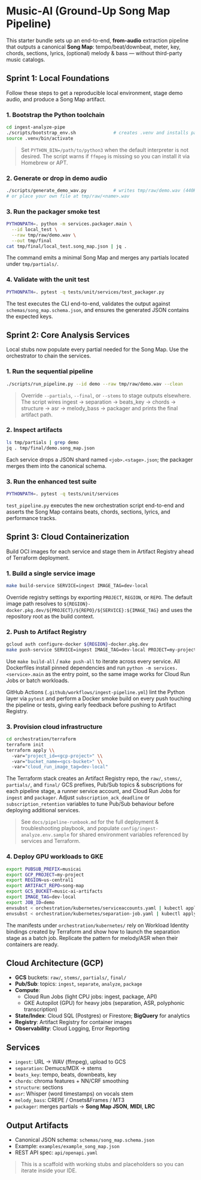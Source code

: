 # Music-AI (Ground-Up Song Map Pipeline)

This starter bundle sets up an end-to-end, **from-audio** extraction pipeline that outputs a canonical **Song Map**:
tempo/beat/downbeat, meter, key, chords, sections, lyrics, (optional) melody & bass — without third-party music catalogs.

## Sprint 1: Local Foundations
Follow these steps to get a reproducible local environment, stage demo audio, and produce a Song Map artifact.

### 1. Bootstrap the Python toolchain
```bash
cd ingest-analyze-pipe
./scripts/bootstrap_env.sh              # creates .venv and installs packager deps
source .venv/bin/activate
```
> Set `PYTHON_BIN=/path/to/python3` when the default interpreter is not desired. The
> script warns if `ffmpeg` is missing so you can install it via Homebrew or APT.

### 2. Generate or drop in demo audio
```bash
./scripts/generate_demo_wav.py          # writes tmp/raw/demo.wav (440Hz sine)
# or place your own file at tmp/raw/<name>.wav
```

### 3. Run the packager smoke test
```bash
PYTHONPATH=. python -m services.packager.main \
  --id local_test \
  --raw tmp/raw/demo.wav \
  --out tmp/final
cat tmp/final/local_test.song_map.json | jq .
```
The command emits a minimal Song Map and merges any partials located under `tmp/partials/`.

### 4. Validate with the unit test
```bash
PYTHONPATH=. pytest -q tests/unit/services/test_packager.py
```
The test executes the CLI end-to-end, validates the output against `schemas/song_map.schema.json`, and ensures the generated JSON contains the expected keys.

## Sprint 2: Core Analysis Services
Local stubs now populate every partial needed for the Song Map. Use the orchestrator to chain the services.

### 1. Run the sequential pipeline
```bash
./scripts/run_pipeline.py --id demo --raw tmp/raw/demo.wav --clean
```
> Override `--partials`, `--final`, or `--stems` to stage outputs elsewhere. The script wires
> ingest → separation → beats_key → chords → structure → asr → melody_bass → packager and prints the final artifact path.

### 2. Inspect artifacts
```bash
ls tmp/partials | grep demo
jq . tmp/final/demo.song_map.json
```
Each service drops a JSON shard named `<job>.<stage>.json`; the packager merges them into the canonical schema.

### 3. Run the enhanced test suite
```bash
PYTHONPATH=. pytest -q tests/unit/services
```
`test_pipeline.py` executes the new orchestration script end-to-end and asserts the Song Map contains beats, chords, sections, lyrics, and performance tracks.

## Sprint 3: Cloud Containerization
Build OCI images for each service and stage them in Artifact Registry ahead of Terraform deployment.

### 1. Build a single service image
```bash
make build-service SERVICE=ingest IMAGE_TAG=dev-local
```
Override registry settings by exporting `PROJECT`, `REGION`, or `REPO`. The default image path resolves to
`${REGION}-docker.pkg.dev/${PROJECT}/${REPO}/${SERVICE}:${IMAGE_TAG}` and uses the repository root as the build context.

### 2. Push to Artifact Registry
```bash
gcloud auth configure-docker ${REGION}-docker.pkg.dev
make push-service SERVICE=ingest IMAGE_TAG=dev-local PROJECT=my-project REPO=song-map
```
Use `make build-all` / `make push-all` to iterate across every service. All Dockerfiles install pinned dependencies and
run `python -m services.<service>.main` as the entry point, so the same image works for Cloud Run Jobs or batch workloads.

GitHub Actions (`.github/workflows/ingest-pipeline.yml`) lint the Python layer via `pytest` and perform a Docker smoke
build on every push touching the pipeline or tests, giving early feedback before pushing to Artifact Registry.

### 3. Provision cloud infrastructure
```bash
cd orchestration/terraform
terraform init
terraform apply \\
  -var="project_id=<gcp-project>" \\
  -var="bucket_name=<gcs-bucket>" \\
  -var="cloud_run_image_tag=dev-local"
```
The Terraform stack creates an Artifact Registry repo, the `raw/`, `stems/`, `partials/`, and `final/` GCS prefixes,
Pub/Sub topics & subscriptions for each pipeline stage, a runner service account, and Cloud Run Jobs for `ingest`
and `packager`. Adjust `subscription_ack_deadline` or `subscription_retention` variables to tune Pub/Sub behaviour
before deploying additional services.

> See `docs/pipeline-runbook.md` for the full deployment & troubleshooting playbook, and populate
> `config/ingest-analyze.env.sample` for shared environment variables referenced by services and Terraform.

### 4. Deploy GPU workloads to GKE
```bash
export PUBSUB_PREFIX=musicai
export GCP_PROJECT=my-project
export REGION=us-central1
export ARTIFACT_REPO=song-map
export GCS_BUCKET=music-ai-artifacts
export IMAGE_TAG=dev-local
export JOB_ID=demo
envsubst < orchestration/kubernetes/serviceaccounts.yaml | kubectl apply -f -
envsubst < orchestration/kubernetes/separation-job.yaml | kubectl apply -f -
```
The manifests under `orchestration/kubernetes/` rely on Workload Identity bindings created by Terraform and show how to
launch the separation stage as a batch job. Replicate the pattern for melody/ASR when their containers are ready.

## Cloud Architecture (GCP)
- **GCS** buckets: `raw/`, `stems/`, `partials/`, `final/`
- **Pub/Sub**: topics: `ingest`, `separate`, `analyze`, `package`
- **Compute**:
  - Cloud Run Jobs (light CPU jobs: ingest, package, API)
  - GKE Autopilot (GPU) for heavy jobs (separation, ASR, polyphonic transcription)
- **State/Index**: Cloud SQL (Postgres) or Firestore; **BigQuery** for analytics
- **Registry**: Artifact Registry for container images
- **Observability**: Cloud Logging, Error Reporting

## Services
- `ingest`: URL → WAV (ffmpeg), upload to GCS
- `separation`: Demucs/MDX → stems
- `beats_key`: tempo, beats, downbeats, key
- `chords`: chroma features + NN/CRF smoothing
- `structure`: sections
- `asr`: Whisper (word timestamps) on vocals stem
- `melody_bass`: CREPE / Onsets&Frames / MT3
- `packager`: merges partials → **Song Map JSON**, **MIDI**, **LRC**

## Output Artifacts
- Canonical JSON schema: `schemas/song_map.schema.json`
- Example: `examples/example_song_map.json`
- REST API spec: `api/openapi.yaml`

> This is a scaffold with working stubs and placeholders so you can iterate inside your IDE.
